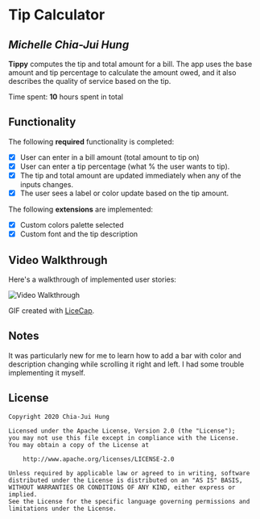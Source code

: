 # Tip Calculator 

## *Michelle Chia-Jui Hung*

**Tippy** computes the tip and total amount for a bill. The app uses the base amount and tip percentage to calculate the amount owed, and it also describes the quality of service based on the tip.

Time spent: **10** hours spent in total

## Functionality 

The following **required** functionality is completed:

* [x] User can enter in a bill amount (total amount to tip on)
* [x] User can enter a tip percentage (what % the user wants to tip).
* [x] The tip and total amount are updated immediately when any of the inputs changes.
* [x] The user sees a label or color update based on the tip amount. 

The following **extensions** are implemented:

* [x] Custom colors palette selected
* [x] Custom font and the tip description

## Video Walkthrough

Here's a walkthrough of implemented user stories:

<img src='file:///Users/michellehung/Google%20Drive/Stanford%20BMI/CS194A/Tippy.gif' title='Video Walkthrough' width='' alt='Video Walkthrough' />

GIF created with [LiceCap](http://www.cockos.com/licecap/).


## Notes

It was particularly new for me to learn how to add a bar with color and description changing while scrolling it right and left. I had some trouble implementing it myself.

## License

    Copyright 2020 Chia-Jui Hung

    Licensed under the Apache License, Version 2.0 (the "License");
    you may not use this file except in compliance with the License.
    You may obtain a copy of the License at

        http://www.apache.org/licenses/LICENSE-2.0

    Unless required by applicable law or agreed to in writing, software
    distributed under the License is distributed on an "AS IS" BASIS,
    WITHOUT WARRANTIES OR CONDITIONS OF ANY KIND, either express or implied.
    See the License for the specific language governing permissions and
    limitations under the License.
